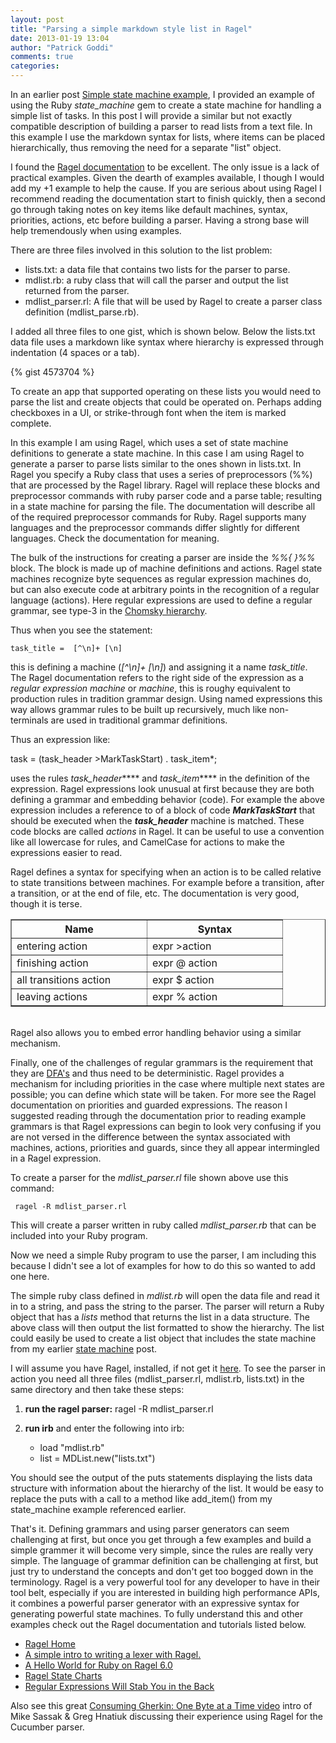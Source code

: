 ```yaml
---
layout: post
title: "Parsing a simple markdown style list in Ragel"
date: 2013-01-19 13:04
author: "Patrick Goddi"
comments: true
categories: 
---
```

In an earlier post [Simple state machine example](http://www.pragmaux.com/post/40689737812/simple-state-machine-example), I provided an example of using the Ruby _state_machine_ gem to create a state machine for handling a simple list of tasks. In this post I will provide a similar but not exactly compatible description of building a parser to read lists from a text file. In this example I use the markdown syntax for lists, where items can be placed hierarchically, thus removing the need for a separate "list" object. 

I found the [Ragel documentation](http://www.complang.org/ragel/ragel-guide-6.7.pdf) to be excellent. The only issue is a lack of practical examples. Given the dearth of examples available, I though I would add my +1 example to help the cause. If you are serious about using Ragel I recommend reading the documentation start to finish quickly, then a second go through taking notes on key items like default machines, syntax, priorities, actions, etc before building a parser. Having a strong base will help tremendously when using examples. 

There are three files involved in this solution to the list problem: 

* lists.txt: a data file that contains two lists for the parser to parse.
* mdlist.rb: a ruby class that will call the parser and output the list returned from the parser.
* mdlist_parser.rl: A file that will be used by Ragel to create a parser class definition (mdlist_parse.rb).

I added all three files to one gist, which is shown below. Below the lists.txt data file uses a markdown like syntax where hierarchy is expressed through indentation (4 spaces or a tab). 

{% gist 4573704 %}

To create an app that supported operating on these lists you would need to parse the list and create objects that could be operated on. Perhaps adding checkboxes in a UI, or strike-through font when the item is marked complete.

In this example I am using Ragel, which uses a set of state machine definitions to generate a state machine. In this case I am using Ragel to generate a parser to parse lists similar to the ones shown in lists.txt. In Ragel you specify a Ruby class that uses a series of preprocessors (%%) that are processed by the Ragel library.  Ragel will replace these blocks and preprocessor commands with ruby parser code and a parse table; resulting in a state machine for parsing the file.  The documentation will describe all of the required preprocessor commands for Ruby. Ragel supports many languages and the preprocessor commands differ slightly for different languages. Check the documentation for meaning.

The bulk of the instructions for creating a parser are inside the _%%{ }%%_ block. The block is made up of machine definitions and actions. Ragel state machines recognize byte sequences as regular expression machines do, but can also execute code at arbitrary points in the recognition of a regular language (actions).  Here regular expressions are used to define a regular grammar, see type-3 in the [Chomsky hierarchy](http://en.wikipedia.org/wiki/Chomsky_hierarchy).  

Thus when you see the statement:

    task_title =  [^\n]+ [\n]

this is defining a machine (_[^\n]+ [\n]_) and assigning it a name _task_title_. The Ragel documentation refers to the right side of the expression as a _regular expression machine_ or _machine_, this is roughy equivalent to production rules in tradition grammar design. Using named expressions this way allows grammar rules to be built up recursively, much like non-terminals are used in traditional grammar definitions.

Thus an expression like:

   task = (task_header &gt;MarkTaskStart) . task_item*; 

uses the rules _task_header_**** and _task_item_**** in the definition of the expression. Ragel expressions look unusual at first because they are both defining a grammar and embedding behavior (code). For example the above expression includes a reference to of a block of code **_MarkTaskStart_** that should be executed when the **_task_header_** machine is matched. These code blocks are called _actions_ in Ragel. It can be useful to use a convention like all lowercase for rules, and CamelCase for actions to make the expressions easier to read.

Ragel defines a syntax for specifying when an action is to be called relative to state transitions between machines. For example before a transition, after a transition, or at the end of file, etc. The documentation is very good, though it is terse.

<table border="1">
<col style="padding-right: 30px;" />
<col style="padding-right: 30px;" />
<col />
  <tr>
    <th>Name</th>
    <th>Syntax</th>
  </tr>
  <tr>
    <td style="width: 200px;">entering action</td>
    <td style="width: 200px;">expr &gt;action</td>
  </tr>
  <tr>
    <td style="width: 200px;">finishing action</td>
    <td style="width: 200px;">expr @ action </td>
  </tr>
    <tr>
    <td style="width: 200px;">all transitions action</td>
    <td style="width: 200px;">expr $ action</td>
  </tr>
  <tr>
    <td style="width: 200px;">leaving actions</td>
    <td style="width: 200px;">expr % action</td>
  </tr>
</table>
<br />
Ragel also allows you to embed error handling behavior using a similar mechanism.

Finally, one of the challenges of regular grammars is the requirement that they are [DFA's](http://en.wikipedia.org/wiki/Deterministic_finite_automaton) and thus need to be deterministic. Ragel provides a mechanism for including priorities in the case where multiple next states are possible; you can define which state will be taken. For more see the Ragel documentation on priorities and guarded expressions. The reason I suggested reading through the documentation prior to reading example grammars is that Ragel expressions can begin to look very confusing if you are not versed in the difference between the syntax associated with machines, actions, priorities and guards, since they all appear intermingled in a Ragel expression.

To create a parser for the _mdlist_parser.rl_ file shown above use this command:

     ragel -R mdlist_parser.rl

This will create a parser written in ruby called _mdlist_parser.rb_ that can be included into your Ruby program.  

Now we need a simple Ruby program to use the parser, I am including this because I didn't see a lot of examples for how to do this so wanted to add one here.  

The simple ruby class defined in _mdlist.rb_ will open the data file and read it in to a string, and pass the string to the parser. The parser will return a Ruby object that has a _lists_ method that returns the list in a data structure. The above class will then output the list formatted to show the hierarchy. The list could easily be used to create a list object that includes the state machine from my earlier [state machine](http://www.pragmaux.com/post/40689737812/simple-state-machine-example) post. 

I will assume you have Ragel, installed, if not get it [here](http://www.complang.org/ragel/). To see the parser in action you need all three files (mdlist_parser.rl, mdlist.rb, lists.txt) in the same directory and then take these steps:

1. **run the ragel parser:**   ragel -R mdlist_parser.rl
2. **run irb** and enter the following into irb:

     * load "mdlist.rb"
     * list = MDList.new("lists.txt")

You should see the output of the puts statements displaying the lists data structure with information about the hierarchy of the list. It would be easy to replace the puts with a call to a method like add_item() from my state_machine example referenced earlier. 

That's it. Defining grammars and using parser generators can seem challenging at first, but once you get through a few examples and build a simple grammer it will become very simple, since the rules are really very simple. The language of grammar definition can be challenging at first,  but just try to understand the concepts and don't get too bogged down in the terminology. Ragel is a very powerful tool for any developer to have in their tool belt, especially if you are interested in building high performance APIs, it combines a powerful parser generator with an expressive syntax for generating powerful state machines. To fully understand this and other examples check out the Ragel documentation and tutorials listed below.

* [Ragel Home](http://www.complang.org/ragel/)
* [A simple intro to writing a lexer with Ragel.](http://thingsaaronmade.com/blog/a-simple-intro-to-writing-a-lexer-with-ragel.html)
* [A Hello World for Ruby on Ragel 6.0](http://www.devchix.com/2008/01/13/a-hello-world-for-ruby-on-ragel-60/)
* [Ragel State Charts](http://www.zedshaw.com/essays/ragel_state_charts.html)
* [Regular Expressions Will Stab You in the Back](http://tech.blog.cueup.com/regular-expressions-will-stab-you-in-the-back)

Also see this great [ Consuming Gherkin: One Byte at a Time video](http://www.confreaks.com/videos/491-rubyconf2010-consuming-gherkin-one-byte-at-a-time) intro of Mike Sassak &amp; Greg Hnatiuk discussing their experience using Ragel for the Cucumber parser. 
